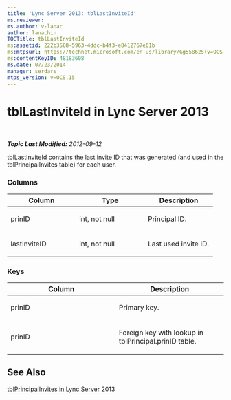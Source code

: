 ```yaml
---
title: 'Lync Server 2013: tblLastInviteId'
ms.reviewer: 
ms.author: v-lanac
author: lanachin
TOCTitle: tblLastInviteId
ms:assetid: 222b3508-5963-4ddc-b4f3-e8412767e61b
ms:mtpsurl: https://technet.microsoft.com/en-us/library/Gg558625(v=OCS.15)
ms:contentKeyID: 48183608
ms.date: 07/23/2014
manager: serdars
mtps_version: v=OCS.15
---
```


<div data-xmlns="http://www.w3.org/1999/xhtml">

<div class="topic" data-xmlns="http://www.w3.org/1999/xhtml" data-msxsl="urn:schemas-microsoft-com:xslt" data-cs="http://msdn.microsoft.com/en-us/">

<div data-asp="http://msdn2.microsoft.com/asp">

# tblLastInviteId in Lync Server 2013

</div>

<div id="mainSection">

<div id="mainBody">

<span> </span>

_**Topic Last Modified:** 2012-09-12_

tblLastInviteId contains the last invite ID that was generated (and used in the tblPrincipalInvites table) for each user.

### Columns

<table>
<colgroup>
<col style="width: 33%" />
<col style="width: 33%" />
<col style="width: 33%" />
</colgroup>
<thead>
<tr class="header">
<th>Column</th>
<th>Type</th>
<th>Description</th>
</tr>
</thead>
<tbody>
<tr class="odd">
<td><p>prinID</p></td>
<td><p>int, not null</p></td>
<td><p>Principal ID.</p></td>
</tr>
<tr class="even">
<td><p>lastInviteID</p></td>
<td><p>int, not null</p></td>
<td><p>Last used invite ID.</p></td>
</tr>
</tbody>
</table>


### Keys

<table>
<colgroup>
<col style="width: 50%" />
<col style="width: 50%" />
</colgroup>
<thead>
<tr class="header">
<th>Column</th>
<th>Description</th>
</tr>
</thead>
<tbody>
<tr class="odd">
<td><p>prinID</p></td>
<td><p>Primary key.</p></td>
</tr>
<tr class="even">
<td><p>prinID</p></td>
<td><p>Foreign key with lookup in tblPrincipal.prinID table.</p></td>
</tr>
</tbody>
</table>


<div>

## See Also


[tblPrincipalInvites in Lync Server 2013](lync-server-2013-tblprincipalinvites.md)  
  

</div>

</div>

<span> </span>

</div>

</div>

</div>

